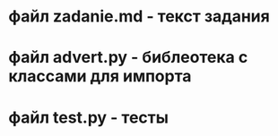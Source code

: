 # файл zadanie.md - текст задания
# файл advert.py - библеотека с классами для импорта
# файл test.py - тесты
